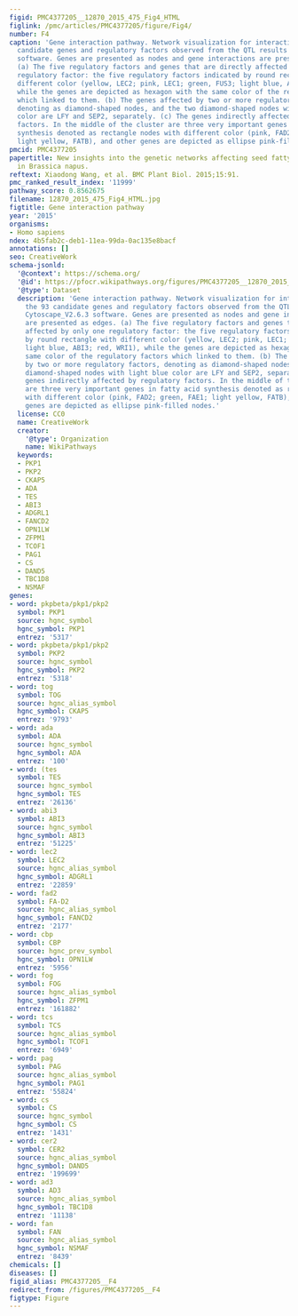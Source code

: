 ```yaml
---
figid: PMC4377205__12870_2015_475_Fig4_HTML
figlink: /pmc/articles/PMC4377205/figure/Fig4/
number: F4
caption: 'Gene interaction pathway. Network visualization for interaction of the 93
  candidate genes and regulatory factors observed from the QTL results using Cytoscape_V2.6.3
  software. Genes are presented as nodes and gene interactions are presented as edges.
  (a) The five regulatory factors and genes that are directly affected by only one
  regulatory factor: the five regulatory factors indicated by round rectangle with
  different color (yellow, LEC2; pink, LEC1; green, FUS3; light blue, ABI3; red, WRI1),
  while the genes are depicted as hexagon with the same color of the regulatory factors
  which linked to them. (b) The genes affected by two or more regulatory factors,
  denoting as diamond-shaped nodes, and the two diamond-shaped nodes with light blue
  color are LFY and SEP2, separately. (c) The genes indirectly affected by regulatory
  factors. In the middle of the cluster are three very important genes in fatty acid
  synthesis denoted as rectangle nodes with different color (pink, FAD2; green, FAE1;
  light yellow, FATB), and other genes are depicted as ellipse pink-filled nodes.'
pmcid: PMC4377205
papertitle: New insights into the genetic networks affecting seed fatty acid concentrations
  in Brassica napus.
reftext: Xiaodong Wang, et al. BMC Plant Biol. 2015;15:91.
pmc_ranked_result_index: '11999'
pathway_score: 0.8562675
filename: 12870_2015_475_Fig4_HTML.jpg
figtitle: Gene interaction pathway
year: '2015'
organisms:
- Homo sapiens
ndex: 4b5fab2c-deb1-11ea-99da-0ac135e8bacf
annotations: []
seo: CreativeWork
schema-jsonld:
  '@context': https://schema.org/
  '@id': https://pfocr.wikipathways.org/figures/PMC4377205__12870_2015_475_Fig4_HTML.html
  '@type': Dataset
  description: 'Gene interaction pathway. Network visualization for interaction of
    the 93 candidate genes and regulatory factors observed from the QTL results using
    Cytoscape_V2.6.3 software. Genes are presented as nodes and gene interactions
    are presented as edges. (a) The five regulatory factors and genes that are directly
    affected by only one regulatory factor: the five regulatory factors indicated
    by round rectangle with different color (yellow, LEC2; pink, LEC1; green, FUS3;
    light blue, ABI3; red, WRI1), while the genes are depicted as hexagon with the
    same color of the regulatory factors which linked to them. (b) The genes affected
    by two or more regulatory factors, denoting as diamond-shaped nodes, and the two
    diamond-shaped nodes with light blue color are LFY and SEP2, separately. (c) The
    genes indirectly affected by regulatory factors. In the middle of the cluster
    are three very important genes in fatty acid synthesis denoted as rectangle nodes
    with different color (pink, FAD2; green, FAE1; light yellow, FATB), and other
    genes are depicted as ellipse pink-filled nodes.'
  license: CC0
  name: CreativeWork
  creator:
    '@type': Organization
    name: WikiPathways
  keywords:
  - PKP1
  - PKP2
  - CKAP5
  - ADA
  - TES
  - ABI3
  - ADGRL1
  - FANCD2
  - OPN1LW
  - ZFPM1
  - TCOF1
  - PAG1
  - CS
  - DAND5
  - TBC1D8
  - NSMAF
genes:
- word: pkpbeta/pkp1/pkp2
  symbol: PKP1
  source: hgnc_symbol
  hgnc_symbol: PKP1
  entrez: '5317'
- word: pkpbeta/pkp1/pkp2
  symbol: PKP2
  source: hgnc_symbol
  hgnc_symbol: PKP2
  entrez: '5318'
- word: tog
  symbol: TOG
  source: hgnc_alias_symbol
  hgnc_symbol: CKAP5
  entrez: '9793'
- word: ada
  symbol: ADA
  source: hgnc_symbol
  hgnc_symbol: ADA
  entrez: '100'
- word: (tes
  symbol: TES
  source: hgnc_symbol
  hgnc_symbol: TES
  entrez: '26136'
- word: abi3
  symbol: ABI3
  source: hgnc_symbol
  hgnc_symbol: ABI3
  entrez: '51225'
- word: lec2
  symbol: LEC2
  source: hgnc_alias_symbol
  hgnc_symbol: ADGRL1
  entrez: '22859'
- word: fad2
  symbol: FA-D2
  source: hgnc_alias_symbol
  hgnc_symbol: FANCD2
  entrez: '2177'
- word: cbp
  symbol: CBP
  source: hgnc_prev_symbol
  hgnc_symbol: OPN1LW
  entrez: '5956'
- word: fog
  symbol: FOG
  source: hgnc_alias_symbol
  hgnc_symbol: ZFPM1
  entrez: '161882'
- word: tcs
  symbol: TCS
  source: hgnc_alias_symbol
  hgnc_symbol: TCOF1
  entrez: '6949'
- word: pag
  symbol: PAG
  source: hgnc_alias_symbol
  hgnc_symbol: PAG1
  entrez: '55824'
- word: cs
  symbol: CS
  source: hgnc_symbol
  hgnc_symbol: CS
  entrez: '1431'
- word: cer2
  symbol: CER2
  source: hgnc_alias_symbol
  hgnc_symbol: DAND5
  entrez: '199699'
- word: ad3
  symbol: AD3
  source: hgnc_alias_symbol
  hgnc_symbol: TBC1D8
  entrez: '11138'
- word: fan
  symbol: FAN
  source: hgnc_alias_symbol
  hgnc_symbol: NSMAF
  entrez: '8439'
chemicals: []
diseases: []
figid_alias: PMC4377205__F4
redirect_from: /figures/PMC4377205__F4
figtype: Figure
---
```

